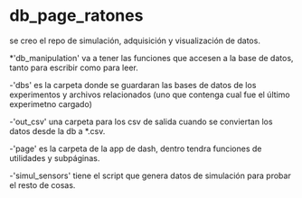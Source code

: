 # db_page_ratones

se creo el repo de simulación, adquisición y visualización de datos.



*'db_manipulation' va a tener las funciones que accesen a la base de datos, tanto para escribir como para leer.

-'dbs' es la carpeta donde se guardaran las bases de datos de los experimentos y archivos relacionados (uno que contenga cual fue el último experimetno cargado)

-'out_csv' una carpeta para los csv de salida cuando se conviertan los datos desde la db a *.csv.

-'page' es la carpeta de la app de dash, dentro tendra funciones de utilidades y subpáginas.

-'simul_sensors' tiene el script que genera datos de simulación para probar el resto de cosas.

